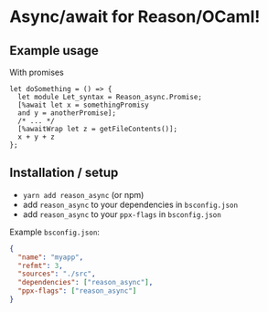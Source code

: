 # Async/await for Reason/OCaml!

## Example usage

With promises

```
let doSomething = () => {
  let module Let_syntax = Reason_async.Promise;
  [%await let x = somethingPromisy
  and y = anotherPromise];
  /* ... */
  [%awaitWrap let z = getFileContents()];
  x + y + z
};
```

## Installation / setup

- `yarn add reason_async` (or npm)
- add `reason_async` to your dependencies in `bsconfig.json`
- add `reason_async` to your `ppx-flags` in `bsconfig.json`

Example `bsconfig.json`:

```json
{
  "name": "myapp",
  "refmt": 3,
  "sources": "./src",
  "dependencies": ["reason_async"],
  "ppx-flags": ["reason_async"]
}
```
